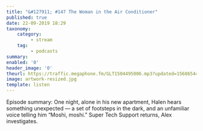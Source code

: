 ```yaml
---
title: "&#127911; #147 The Woman in the Air Conditioner"
published: true
date: 22-09-2019 18:29
taxonomy:
    category:
         - stream
    tag:
         - podcasts
summary:
enabled: '0'
header_image: '0'
theurl: https://traffic.megaphone.fm/GLT1504495006.mp3?updated=1568654410
image: artwork-resized.jpg
template: listen
---
```

 
Episode summary: One night, alone in his new apartment, Halen hears something unexpected — a set of footsteps in the dark, and an unfamiliar voice telling him “Moshi, moshi.” Super Tech Support returns, Alex investigates.
